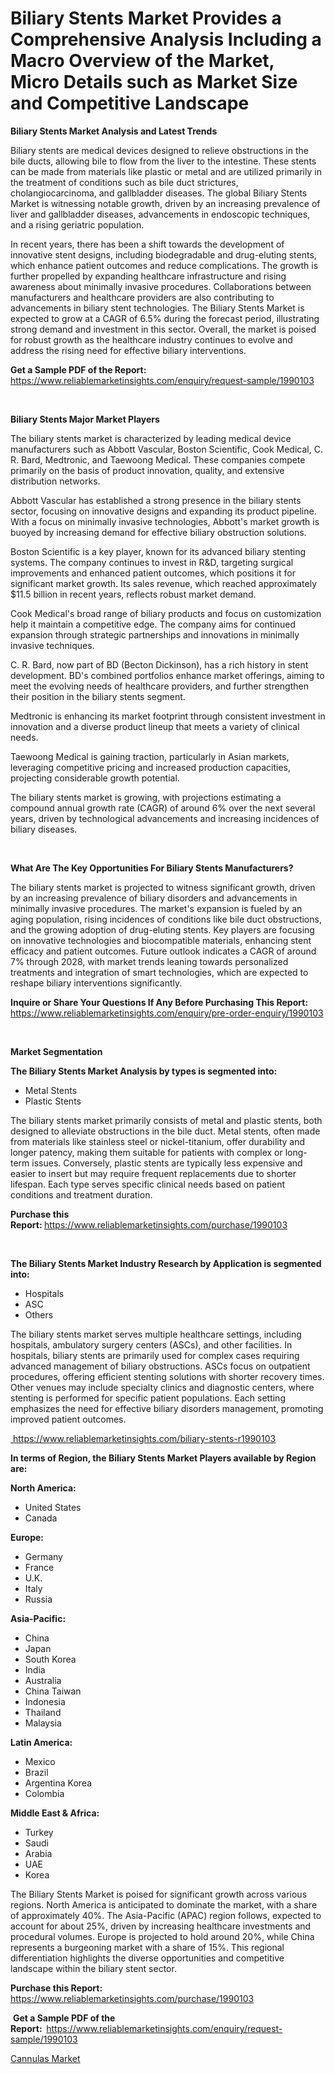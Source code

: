 <p><h1>Biliary Stents Market Provides a Comprehensive Analysis Including a Macro Overview of the Market, Micro Details such as Market Size and Competitive Landscape</h1></p><p><strong>Biliary Stents Market Analysis and Latest Trends</strong></p>
<p><p>Biliary stents are medical devices designed to relieve obstructions in the bile ducts, allowing bile to flow from the liver to the intestine. These stents can be made from materials like plastic or metal and are utilized primarily in the treatment of conditions such as bile duct strictures, cholangiocarcinoma, and gallbladder diseases. The global Biliary Stents Market is witnessing notable growth, driven by an increasing prevalence of liver and gallbladder diseases, advancements in endoscopic techniques, and a rising geriatric population.</p><p>In recent years, there has been a shift towards the development of innovative stent designs, including biodegradable and drug-eluting stents, which enhance patient outcomes and reduce complications. The growth is further propelled by expanding healthcare infrastructure and rising awareness about minimally invasive procedures. Collaborations between manufacturers and healthcare providers are also contributing to advancements in biliary stent technologies. The Biliary Stents Market is expected to grow at a CAGR of 6.5% during the forecast period, illustrating strong demand and investment in this sector. Overall, the market is poised for robust growth as the healthcare industry continues to evolve and address the rising need for effective biliary interventions.</p></p>
<p><strong>Get a Sample PDF of the Report:&nbsp;</strong> <a href="https://www.reliablemarketinsights.com/enquiry/request-sample/1990103?utm_campaign=3018&utm_medium=2&utm_source=Github&utm_content=ia&utm_term=04032025&utm_id=biliary-stents">https://www.reliablemarketinsights.com/enquiry/request-sample/1990103</a></p>
<p>&nbsp;</p>
<p><strong>Biliary Stents Major Market Players</strong></p>
<p><p>The biliary stents market is characterized by leading medical device manufacturers such as Abbott Vascular, Boston Scientific, Cook Medical, C. R. Bard, Medtronic, and Taewoong Medical. These companies compete primarily on the basis of product innovation, quality, and extensive distribution networks.</p><p>Abbott Vascular has established a strong presence in the biliary stents sector, focusing on innovative designs and expanding its product pipeline. With a focus on minimally invasive technologies, Abbott's market growth is buoyed by increasing demand for effective biliary obstruction solutions. </p><p>Boston Scientific is a key player, known for its advanced biliary stenting systems. The company continues to invest in R&D, targeting surgical improvements and enhanced patient outcomes, which positions it for significant market growth. Its sales revenue, which reached approximately $11.5 billion in recent years, reflects robust market demand.</p><p>Cook Medical's broad range of biliary products and focus on customization help it maintain a competitive edge. The company aims for continued expansion through strategic partnerships and innovations in minimally invasive techniques. </p><p>C. R. Bard, now part of BD (Becton Dickinson), has a rich history in stent development. BD's combined portfolios enhance market offerings, aiming to meet the evolving needs of healthcare providers, and further strengthen their position in the biliary stents segment.</p><p>Medtronic is enhancing its market footprint through consistent investment in innovation and a diverse product lineup that meets a variety of clinical needs. </p><p>Taewoong Medical is gaining traction, particularly in Asian markets, leveraging competitive pricing and increased production capacities, projecting considerable growth potential.</p><p>The biliary stents market is growing, with projections estimating a compound annual growth rate (CAGR) of around 6% over the next several years, driven by technological advancements and increasing incidences of biliary diseases.</p></p>
<p>&nbsp;</p>
<p><strong>What Are The Key Opportunities For Biliary Stents Manufacturers?</strong></p>
<p><p>The biliary stents market is projected to witness significant growth, driven by an increasing prevalence of biliary disorders and advancements in minimally invasive procedures. The market's expansion is fueled by an aging population, rising incidences of conditions like bile duct obstructions, and the growing adoption of drug-eluting stents. Key players are focusing on innovative technologies and biocompatible materials, enhancing stent efficacy and patient outcomes. Future outlook indicates a CAGR of around 7% through 2028, with market trends leaning towards personalized treatments and integration of smart technologies, which are expected to reshape biliary interventions significantly.</p></p>
<p><strong>Inquire or Share Your Questions If Any Before Purchasing This Report:</strong> <a href="https://www.reliablemarketinsights.com/enquiry/pre-order-enquiry/1990103?utm_campaign=3018&utm_medium=2&utm_source=Github&utm_content=ia&utm_term=04032025&utm_id=biliary-stents">https://www.reliablemarketinsights.com/enquiry/pre-order-enquiry/1990103</a></p>
<p>&nbsp;</p>
<p><strong>Market Segmentation</strong></p>
<p><strong>The Biliary Stents Market Analysis by types is segmented into:</strong></p>
<p><ul><li>Metal Stents</li><li>Plastic Stents</li></ul></p>
<p><p>The biliary stents market primarily consists of metal and plastic stents, both designed to alleviate obstructions in the bile duct. Metal stents, often made from materials like stainless steel or nickel-titanium, offer durability and longer patency, making them suitable for patients with complex or long-term issues. Conversely, plastic stents are typically less expensive and easier to insert but may require frequent replacements due to shorter lifespan. Each type serves specific clinical needs based on patient conditions and treatment duration.</p></p>
<p><strong>Purchase this Report:&nbsp;</strong><a href="https://www.reliablemarketinsights.com/purchase/1990103?utm_campaign=3018&utm_medium=2&utm_source=Github&utm_content=ia&utm_term=04032025&utm_id=biliary-stents">https://www.reliablemarketinsights.com/purchase/1990103</a></p>
<p>&nbsp;</p>
<p><strong>The Biliary Stents Market Industry Research by Application is segmented into:</strong></p>
<p><ul><li>Hospitals</li><li>ASC</li><li>Others</li></ul></p>
<p><p>The biliary stents market serves multiple healthcare settings, including hospitals, ambulatory surgery centers (ASCs), and other facilities. In hospitals, biliary stents are primarily used for complex cases requiring advanced management of biliary obstructions. ASCs focus on outpatient procedures, offering efficient stenting solutions with shorter recovery times. Other venues may include specialty clinics and diagnostic centers, where stenting is performed for specific patient populations. Each setting emphasizes the need for effective biliary disorders management, promoting improved patient outcomes.</p></p>
<p><a href="https://www.reliablemarketinsights.com/biliary-stents-r1990103?utm_campaign=3018&utm_medium=2&utm_source=Github&utm_content=ia&utm_term=04032025&utm_id=biliary-stents">&nbsp;https://www.reliablemarketinsights.com/biliary-stents-r1990103</a></p>
<p><strong>In terms of Region, the Biliary Stents Market Players available by Region are:</strong></p>
<p>
    <p> <strong> North America: </strong>
        <ul>
            <li>United States</li>
            <li>Canada</li>
        </ul>
        </p> 
    <p> <strong> Europe: </strong>
        <ul>
            <li>Germany</li>
            <li>France</li>
            <li>U.K.</li>
            <li>Italy</li>
            <li>Russia</li>
        </ul>
        </p> 
    <p> <strong> Asia-Pacific: </strong>
        <ul>
            <li>China</li>
            <li>Japan</li>
            <li>South Korea</li>
            <li>India</li>
            <li>Australia</li>
            <li>China Taiwan</li>
            <li>Indonesia</li>
            <li>Thailand</li>
            <li>Malaysia</li>
        </ul>
        </p> 
    <p> <strong> Latin America: </strong>
        <ul>
            <li>Mexico</li>
            <li>Brazil</li>
            <li>Argentina Korea</li>
            <li>Colombia</li>
        </ul>
        </p> 
    <p> <strong> Middle East & Africa: </strong>
        <ul>
            <li>Turkey</li>
            <li>Saudi</li>
            <li>Arabia</li>
            <li>UAE</li>
            <li>Korea</li>
        </ul>
    </p>
    </p>
<p><p>The Biliary Stents Market is poised for significant growth across various regions. North America is anticipated to dominate the market, with a share of approximately 40%. The Asia-Pacific (APAC) region follows, expected to account for about 25%, driven by increasing healthcare investments and procedural volumes. Europe is projected to hold around 20%, while China represents a burgeoning market with a share of 15%. This regional differentiation highlights the diverse opportunities and competitive landscape within the biliary stent sector.</p></p>
<p><strong>Purchase this Report: </strong><a href="https://www.reliablemarketinsights.com/purchase/1990103?utm_campaign=3018&utm_medium=2&utm_source=Github&utm_content=ia&utm_term=04032025&utm_id=biliary-stents">https://www.reliablemarketinsights.com/purchase/1990103</a></p>
<p>&nbsp;<strong>Get a Sample PDF of the Report:&nbsp;&nbsp;</strong><a href="https://www.reliablemarketinsights.com/enquiry/request-sample/1990103?utm_campaign=3018&utm_medium=2&utm_source=Github&utm_content=ia&utm_term=04032025&utm_id=biliary-stents">https://www.reliablemarketinsights.com/enquiry/request-sample/1990103</a></p>
<p><strong></strong></p>
<p><p><a href="https://github.com/vengatsabibu/Market-Research-Report-List-1/blob/main/cannulas-market.md?utm_campaign=3018&utm_medium=2&utm_source=Github&utm_content=ia&utm_term=04032025&utm_id=biliary-stents">Cannulas Market</a></p></p>